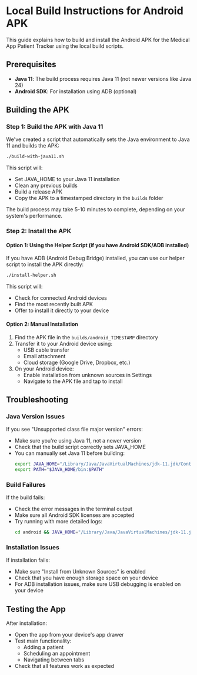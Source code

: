 # Local Build Instructions for Android APK

This guide explains how to build and install the Android APK for the Medical App Patient Tracker using the local build scripts.

## Prerequisites

- **Java 11**: The build process requires Java 11 (not newer versions like Java 24)
- **Android SDK**: For installation using ADB (optional)

## Building the APK

### Step 1: Build the APK with Java 11

We've created a script that automatically sets the Java environment to Java 11 and builds the APK:

```bash
./build-with-java11.sh
```

This script will:
- Set JAVA_HOME to your Java 11 installation
- Clean any previous builds
- Build a release APK
- Copy the APK to a timestamped directory in the `builds` folder

The build process may take 5-10 minutes to complete, depending on your system's performance.

### Step 2: Install the APK

#### Option 1: Using the Helper Script (if you have Android SDK/ADB installed)

If you have ADB (Android Debug Bridge) installed, you can use our helper script to install the APK directly:

```bash
./install-helper.sh
```

This script will:
- Check for connected Android devices
- Find the most recently built APK
- Offer to install it directly to your device

#### Option 2: Manual Installation

1. Find the APK file in the `builds/android_TIMESTAMP` directory
2. Transfer it to your Android device using:
   - USB cable transfer
   - Email attachment
   - Cloud storage (Google Drive, Dropbox, etc.)
3. On your Android device:
   - Enable installation from unknown sources in Settings
   - Navigate to the APK file and tap to install

## Troubleshooting

### Java Version Issues

If you see "Unsupported class file major version" errors:
- Make sure you're using Java 11, not a newer version
- Check that the build script correctly sets JAVA_HOME
- You can manually set Java 11 before building: 
  ```bash
  export JAVA_HOME="/Library/Java/JavaVirtualMachines/jdk-11.jdk/Contents/Home"
  export PATH="$JAVA_HOME/bin:$PATH"
  ```

### Build Failures

If the build fails:
- Check the error messages in the terminal output
- Make sure all Android SDK licenses are accepted
- Try running with more detailed logs: 
  ```bash
  cd android && JAVA_HOME="/Library/Java/JavaVirtualMachines/jdk-11.jdk/Contents/Home" ./gradlew assembleRelease --info
  ```

### Installation Issues

If installation fails:
- Make sure "Install from Unknown Sources" is enabled
- Check that you have enough storage space on your device
- For ADB installation issues, make sure USB debugging is enabled on your device

## Testing the App

After installation:
- Open the app from your device's app drawer
- Test main functionality:
  - Adding a patient
  - Scheduling an appointment
  - Navigating between tabs
- Check that all features work as expected 